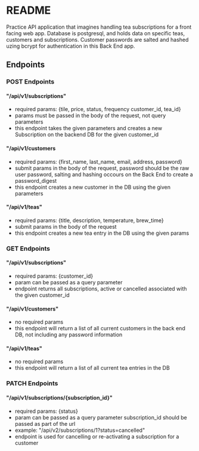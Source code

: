 # README

Practice API application that imagines handling tea subscriptions for a front facing web app. Database is postgresql, and holds data on specific teas, customers and subscriptions. Customer passwords are salted and hashed uzing bcrypt for authentication in this Back End app. 

## Endpoints

### POST Endpoints
#### "/api/v1/subscriptions"
- required params: {tile, price, status, frequency customer_id, tea_id}
- params must be passed in the body of the request, not query parameters
- this endpoint takes the given parameters and creates a new Subscription on the backend DB for the given customer_id

#### "/api/v1/customers
- required params: {first_name, last_name, email, address, password}
- submit params in the body of the request, password should be the raw user password, salting and hashing occours on the Back End to create a password_digest
- this endpoint creates a new customer in the DB using the given parameters

#### "/api/v1/teas"
- required params: {title, description, temperature, brew_time}
- submit params in the body of the request
- this endpoint creates a new tea entry in the DB using the given params

### GET Endpoints
#### "/api/v1/subscriptions"
- required params: {customer_id}
- param can be passed as a query parameter
- endpoint returns all subscriptions, active or cancelled associated with the given customer_id

#### "/api/v1/customers"
- no required params
- this endpoint will return a list of all current customers in the back end DB, not including any password information

#### "/api/v1/teas"
- no required params
- this endpoint will return a list of all current tea entries in the DB

### PATCH Endpoints
#### "/api/v1/subscriptions/{subscription_id}"
- required params: {status}
- param can be passed as a query parameter subscription_id should be passed as part of the url
- example: "/api/v2/subscriptions/1?status=cancelled"
- endpoint is used for cancelling or re-activating a subscription for a customer
